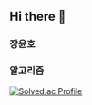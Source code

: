 ## Hi there 👋

### 장윤호


### 알고리즘
[![Solved.ac Profile](http://mazassumnida.wtf/api/v2/generate_badge?boj=yuno98)](https://solved.ac/yuno98/)


